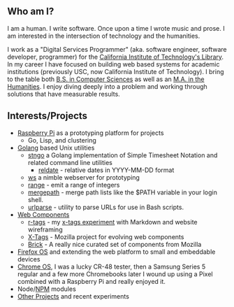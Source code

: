 
## Who am I?

I am a human. I write software. Once upon a time I wrote music and prose. I am interested in the intersection of technology and the humanities.

I work as a "Digital Services Programmer" (aka. software engineer, software developer, programmer) for the [California Institute of Technology's Library](http://library.caltech.edu). In my career I have focused on building web based systems for academic institutions (previously USC, now California Institute of Technology).  I bring to the table both [B.S. in Computer Sciences](http://www.cs.usc.edu/academics/undergrad/) as well as an [M.A. in the Humanities](http://www.msmu.edu/graduate-programs/humanities/). I enjoy diving deeply into a problem and working through solutions that have measurable results.


## Interests/Projects

+ [Raspberry Pi](http://raspberrypi.org) as a prototyping platform for projects
    - Go, Lisp, and clustering
+ [Golang](http://golang.org) based Unix utilities
    + [stngo](https://rsdoiel/stngo) a Golang implementation of Simple Timesheet Notation and related command line utilities
        + [reldate](https://github.com/rsdoiel/reldate) - relative dates in YYYY-MM-DD format
    + [ws](http://rsdoiel.github.io/ws) a nimble webserver for prototyping
    + [range](https://github.com/rsdoiel/range) - emit a range of integers
    + [mergepath](https://github.com/rsdoiel/mergepath) - merge path lists like the $PATH variable in your login shell.
    + [urlparse](https://github.com/rsdoiel/urlparse) - utility to parse URLs for use in Bash scripts.
+ [Web Components](http://webcomponents.org/)
    + [r-tags](https://rsdoiel.github.com/r-tags) - my [x-tags experiment](https://github.com/rsdoiel/r-tags) with Markdown and website wireframing
    + [X-Tags](http://www.x-tags.org) - Mozilla project for evolving web components
    + [Brick](http://mozbrick.github.io/) - A really nice curated set of components from Mozilla
+ [Firefox OS](https://developer.mozilla.org/en-US/docs/Mozilla/Firefox_OS) and extending the web platform to small and embeddable devices
+ [Chrome OS](http://www.google.com/chromeos), I was a lucky CR-48 tester, then a Samsung Series 5 regular and a few more Chromebooks later I wound up using a Pixel combined with a Raspberry Pi and really enjoyed it.
+ Node/[NPM](https://www.npmjs.com/~rsdoiel) modules
+ [Other Projects](https://github.com/rsdoiel?tab=repositories) and recent experiments
